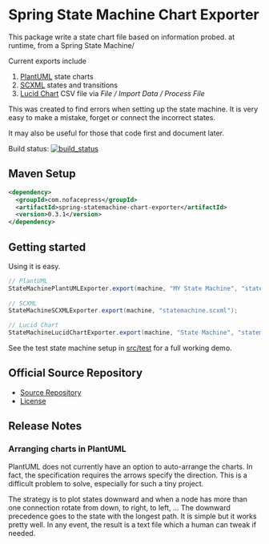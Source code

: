 # Spring State Machine Chart Exporter

 This package write a state chart file based on information probed.
 at runtime, from a Spring State Machine/
 
 Current exports include
 
 1. [PlantUML](http://plantuml.com/) state charts
 2. [SCXML](https://en.wikipedia.org/wiki/SCXML) states and transitions
 3. [Lucid Chart](https://www.lucidchart.com/) CSV file via *File / Import Data / Process File*
  
 This was created to find errors when setting up the state machine.  It is very easy to make a mistake,
 forget or connect the incorrect states.
 
 It may also be useful for those that code first and document later.
 
 Build status: [![build_status](https://travis-ci.org/nofacepress/spring-statemachine-chart-exporter.svg?branch=master)](https://travis-ci.org/nofacepress/spring-statemachine-chart-exporter)
 
## Maven Setup

```xml
<dependency>
  <groupId>com.nofacepress</groupId>
  <artifactId>spring-statemachine-chart-exporter</artifactId>
  <version>0.3.1</version>
</dependency>
```

## Getting started
 
 Using it is easy.
 
 ```java
// PlantUML
StateMachinePlantUMLExporter.export(machine, "MY State Machine", "statemachine.plantuml");
     	
// SCXML
StateMachineSCXMLExporter.export(machine, "statemachine.scxml");

// Lucid Chart
StateMachineLucidChartExporter.export(machine, "State Machine", "statemachine-lucid.csv");
 ```
 
 See the test state machine setup in [src/test](https://github.com/nofacepress/spring-statemachine-chart-exporter/blob/master/src/test/java/com/nofacepress/test/statemachine/example/) for a full working demo.
 

## Official Source Repository

* [Source Repository](https://github.com/nofacepress/spring-statemachine-chart-exporter)
* [License](LICENSE.md)
 
## Release Notes

### Arranging charts in PlantUML
 
  PlantUML does not currently have an option to auto-arrange the charts.  In fact, the
  specification requires the arrows specify the direction.  This is a difficult problem to 
  solve, especially for such a tiny project.
  
  The strategy is to plot states downward and when a node has more than one connection rotate
  from down, to right, to left, ...  The downward precedence goes to the state with the longest path.
  It is simple but it works pretty well.  In any event, the result is a text file which a human can tweak
  if needed.

